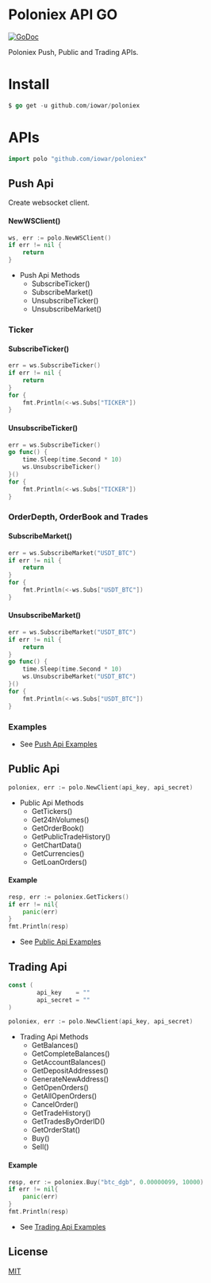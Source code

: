# Poloniex API GO
[![GoDoc](https://godoc.org/github.com/iowar/poloniex?status.svg)](https://godoc.org/github.com/iowar/poloniex)

Poloniex Push, Public and Trading APIs.
# Install
~~~ go
$ go get -u github.com/iowar/poloniex
~~~ 

# APIs
~~~go
import polo "github.com/iowar/poloniex"
~~~
## Push Api
Create websocket client.
#### NewWSClient()
~~~go
ws, err := polo.NewWSClient()
if err != nil {
    return
}
~~~
* Push Api Methods
    * SubscribeTicker()
    * SubscribeMarket()
    * UnsubscribeTicker()
    * UnsubscribeMarket()


### Ticker
#### SubscribeTicker()
~~~go
err = ws.SubscribeTicker()
if err != nil {
    return
}
for {
    fmt.Println(<-ws.Subs["TICKER"])
}
~~~
#### UnsubscribeTicker()
~~~go
err = ws.SubscribeTicker()
go func() {
    time.Sleep(time.Second * 10)
    ws.UnsubscribeTicker()
}()
for {
    fmt.Println(<-ws.Subs["TICKER"])
}
~~~

### OrderDepth, OrderBook and Trades
#### SubscribeMarket()
~~~go
err = ws.SubscribeMarket("USDT_BTC")
if err != nil {
    return
}
for {
    fmt.Println(<-ws.Subs["USDT_BTC"])
}
~~~
#### UnsubscribeMarket()
~~~go
err = ws.SubscribeMarket("USDT_BTC")
if err != nil {
    return
}
go func() {
    time.Sleep(time.Second * 10)
    ws.UnsubscribeMarket("USDT_BTC")
}()
for {
    fmt.Println(<-ws.Subs["USDT_BTC"])
}
~~~~

### Examples
* See [Push Api Examples](https://github.com/iowar/poloniex/tree/master/examples/push)

## Public Api
~~~go
poloniex, err := polo.NewClient(api_key, api_secret)
~~~
* Public Api Methods
    * GetTickers()
    * Get24hVolumes()
    * GetOrderBook()
    * GetPublicTradeHistory()
    * GetChartData()
    * GetCurrencies()
    * GetLoanOrders()
    
#### Example
~~~go
resp, err := poloniex.GetTickers()
if err != nil{
    panic(err)
}
fmt.Println(resp)
~~~
* See [Public Api Examples](https://github.com/iowar/poloniex/tree/master/examples/public)

## Trading Api
~~~go
const (
        api_key    = ""
        api_secret = ""
)
~~~
~~~go
poloniex, err := polo.NewClient(api_key, api_secret)
~~~ 

* Trading Api Methods
    * GetBalances()
    * GetCompleteBalances()
    * GetAccountBalances()
    * GetDepositAddresses()
    * GenerateNewAddress()
    * GetOpenOrders()
    * GetAllOpenOrders()
    * CancelOrder()
    * GetTradeHistory()
    * GetTradesByOrderID()
    * GetOrderStat()
    * Buy()
    * Sell()


#### Example
~~~go
resp, err := poloniex.Buy("btc_dgb", 0.00000099, 10000)
if err != nil{
    panic(err)
}
fmt.Println(resp)
~~~
* See [Trading Api Examples](https://github.com/iowar/poloniex/tree/master/examples/trading)

License
----
[MIT](https://github.com/iowar/poloniex/blob/master/LICENSE)

